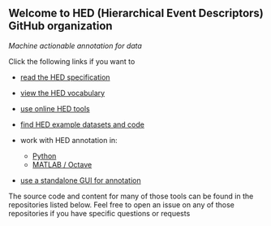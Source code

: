 ## Welcome to HED (Hierarchical Event Descriptors) GitHub organization

*Machine actionable annotation for data*

Click the following links if you want to

- [read the HED specification](https://hed-specification.readthedocs.io/en/latest/)
- [view the HED vocabulary](https://hed-specification.readthedocs.io/en/latest/)
- [use online HED tools](https://hedtools.ucds.edu/hed)
- [find HED example datasets and code](https://github.com/hed-standard/hed-examples)
- work with HED annotation in:
  - [Python](https://github.com/hed-python)
  - [MATLAB / Octave](https://github.com/hed-standard/hed-matlab)
 
- [use a standalone GUI for annotation](https://github.com/CTagger)

The source code and content for many of those tools can be found in the
repositories listed below. Feel free to open an issue on any of those repositories 
if you have specific questions or requests
